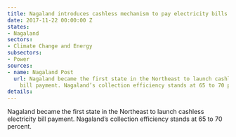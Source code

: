 ```yaml
---
title: Nagaland introduces cashless mechanism to pay electricity bills
date: 2017-11-22 00:00:00 Z
states:
- Nagaland
sectors:
- Climate Change and Energy
subsectors:
- Power
sources:
- name: Nagaland Post
  url: Nagaland became the first state in the Northeast to launch cashless electricity
    bill payment. Nagaland’s collection efficiency stands at 65 to 70 percent.
details: 
---
```


Nagaland became the first state in the Northeast to launch cashless electricity bill payment. Nagaland’s collection efficiency stands at 65 to 70 percent. 
